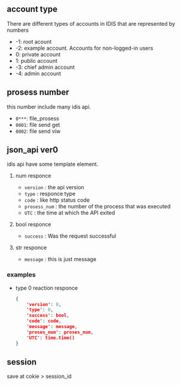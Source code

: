 ## account type
There are different types of accounts in IDIS that are represented by numbers
- -1: root acount
- -2: example account. Accounts for non-logged-in users
- 0: private account
- 1: public account
- -3: chief admin account
- -4: admin account

## prosess number
this number include many idis api.
- `0***`: file_prosess
- `0001`: file send get
- `0002`: file send viw

## json_api ver0
idis api have some template element.
1. num responce
   - `version` : the api version 
   - `type` : responce type
   - `code` : like http status code
   - `prosess_num` : the number of the process that was executed
   - `UTC` : the time at which the API exited

2. bool responce
   - `success` : Was the request successful

3. str responce
   - `message` : this is just message


### examples
- type 0 reaction responce
    ```json
    {
        'version': 0,
        'type': 0,
        'success': bool,
        'code': code,
        'message': message,
        'proses_num': proses_num,
        'UTC': time.time()
    }
    ```

## session
save at cokie > session_id
